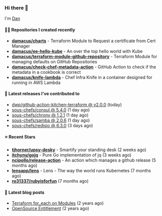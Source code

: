 

### Hi there 👋

I'm [Dan](https://medium.com/@dan.m.webb)

#### 👨‍💻 Repositories I created recently
- **[damacus/charts](https://github.com/damacus/charts)** - Terraform Module to Request a certificate from Cert Manager
- **[damacus/ee-hello-kube](https://github.com/damacus/ee-hello-kube)** - An over the top hello world with Kube
- **[damacus/terraform-module-github-repository](https://github.com/damacus/terraform-module-github-repository)** - Terraform Module for managing defaults on GitHub Repositories
- **[damacus/check-chef-metadata-action](https://github.com/damacus/check-chef-metadata-action)** - GitHub Action to check if the metadata in a cookbook is correct
- **[damacus/knife-lambda](https://github.com/damacus/knife-lambda)** - Chef Infra Knife in a container designed for running in AWS Lambda

#### 🚀 Latest releases I've contributed to


- [dwp/github-action-kitchen-terraform @ v2.0.0](https://github.com/dwp/github-action-kitchen-terraform/releases/tag/v2.0.0) (today)
- [sous-chefs/consul @ 5.4.0](https://github.com/sous-chefs/consul/releases/tag/5.4.0) (1 day ago)
- [sous-chefs/chrony @ 1.2.1](https://github.com/sous-chefs/chrony/releases/tag/1.2.1) (1 day ago)
- [sous-chefs/samba @ 2.0.6](https://github.com/sous-chefs/samba/releases/tag/2.0.6) (1 day ago)
- [sous-chefs/redisio @ 6.3.0](https://github.com/sous-chefs/redisio/releases/tag/6.3.0) (3 days ago)

#### ⭐ Recent Stars


- **[tjhorner/upsy-desky](https://github.com/tjhorner/upsy-desky)** - Smartify your standing desk (2 weeks ago)
- **[itchyny/gojq](https://github.com/itchyny/gojq)** - Pure Go implementation of jq (3 weeks ago)
- **[ncipollo/release-action](https://github.com/ncipollo/release-action)** - An action which manages a github release (5 months ago)
- **[lensapp/lens](https://github.com/lensapp/lens)** - Lens - The way the world runs Kubernetes (7 months ago)
- **[ro31337/rubyisforfun](https://github.com/ro31337/rubyisforfun)** (7 months ago)

#### 📄 Latest blog posts
- [Terraform for_each on Modules](https://medium.com/@dan.m.webb/terraform-for-each-on-modules-bcf17c97e9ff?source=rss-bbba9c670f6e------2) (2 years ago)
- [OpenSource Entitlement](https://medium.com/@dan.m.webb/opensource-entitlement-f4584a035063?source=rss-bbba9c670f6e------2) (2 years ago)
